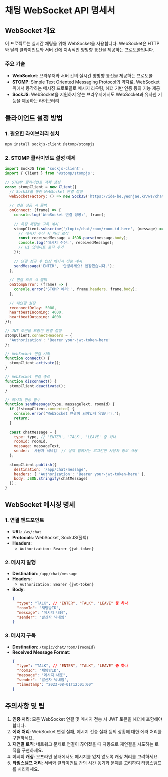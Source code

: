 # 채팅 WebSocket API 명세서

## WebSocket 개요

이 프로젝트는 실시간 채팅을 위해 WebSocket을 사용합니다. WebSocket은 HTTP와 달리 클라이언트와 서버 간에 지속적인 양방향 통신을 제공하는 프로토콜입니다.

### 주요 기술

- **WebSocket**: 브라우저와 서버 간의 실시간 양방향 통신을 제공하는 프로토콜
- **STOMP**: Simple Text Oriented Messaging Protocol의 약자로, WebSocket 위에서 동작하는 메시징 프로토콜로 메시지 라우팅, 헤더 기반 인증 등의 기능 제공
- **SockJS**: WebSocket을 지원하지 않는 브라우저에서도 WebSocket과 유사한 기능을 제공하는 라이브러리

## 클라이언트 설정 방법

### 1. 필요한 라이브러리 설치

```bash
npm install sockjs-client @stomp/stompjs
```

### 2. STOMP 클라이언트 설정 예제

```javascript
import SockJS from 'sockjs-client';
import { Client } from '@stomp/stompjs';

// STOMP 클라이언트 객체 생성
const stompClient = new Client({
  // SockJS를 통한 WebSocket 연결 설정
  webSocketFactory: () => new SockJS('https://ide-be.yeonjae.kr/ws/chat'),
  
  // 연결 성공 시 콜백
  onConnect: (frame) => {
    console.log('WebSocket 연결 성공:', frame);
    
    // 특정 채팅방 구독 예시
    stompClient.subscribe('/topic/chat/room/room-id-here', (message) => {
      // 메시지 수신 시 처리 로직
      const receivedMessage = JSON.parse(message.body);
      console.log('메시지 수신:', receivedMessage);
      // UI 업데이트 로직 추가
    });
    
    // 연결 성공 후 입장 메시지 전송 예시
    sendMessage('ENTER', '안녕하세요! 입장했습니다.');
  },
  
  // 연결 오류 시 콜백
  onStompError: (frame) => {
    console.error('STOMP 에러:', frame.headers, frame.body);
  },
  
  // 재연결 설정
  reconnectDelay: 5000,
  heartbeatIncoming: 4000,
  heartbeatOutgoing: 4000
});

// JWT 토큰을 포함한 연결 설정
stompClient.connectHeaders = {
  'Authorization': 'Bearer your-jwt-token-here'
};

// WebSocket 연결 시작
function connect() {
  stompClient.activate();
}

// WebSocket 연결 종료
function disconnect() {
  stompClient.deactivate();
}

// 메시지 전송 함수
function sendMessage(type, messageText, roomId) {
  if (!stompClient.connected) {
    console.error('WebSocket 연결이 되어있지 않습니다.');
    return;
  }
  
  const chatMessage = {
    type: type, // 'ENTER', 'TALK', 'LEAVE' 중 하나
    roomId: roomId,
    message: messageText,
    sender: '사용자 닉네임' // 실제 앱에서는 로그인한 사용자 정보 사용
  };
  
  stompClient.publish({
    destination: '/app/chat/message',
    headers: { 'Authorization': 'Bearer your-jwt-token-here' },
    body: JSON.stringify(chatMessage)
  });
}
```

## WebSocket 메시징 명세

### 1. 연결 엔드포인트

- **URL**: `/ws/chat`
- **Protocols**: WebSocket, SockJS(폴백)
- **Headers**: 
  - `Authorization: Bearer {jwt-token}`

### 2. 메시지 발행

- **Destination**: `/app/chat/message`
- **Headers**: 
  - `Authorization: Bearer {jwt-token}`
- **Body**:
  ```json
  {
    "type": "TALK", // "ENTER", "TALK", "LEAVE" 중 하나
    "roomId": "채팅방ID",
    "message": "메시지 내용",
    "sender": "발신자 닉네임"
  }
  ```

### 3. 메시지 구독

- **Destination**: `/topic/chat/room/{roomId}`
- **Received Message Format**:
  ```json
  {
    "type": "TALK", // "ENTER", "TALK", "LEAVE" 중 하나
    "roomId": "채팅방ID",
    "message": "메시지 내용",
    "sender": "발신자 닉네임",
    "timestamp": "2023-08-01T12:01:00"
  }
  ```

## 주의사항 및 팁

1. **인증 처리**: 모든 WebSocket 연결 및 메시지 전송 시 JWT 토큰을 헤더에 포함해야 합니다.
2. **에러 처리**: WebSocket 연결 실패, 메시지 전송 실패 등의 상황에 대한 에러 처리를 구현하세요.
3. **재연결 로직**: 네트워크 문제로 연결이 끊어졌을 때 자동으로 재연결을 시도하는 로직을 구현하세요.
4. **메시지 캐싱**: 오프라인 상태에서도 메시지를 잃지 않도록 캐싱 처리를 고려하세요.
5. **타임스탬프 처리**: 서버와 클라이언트 간의 시간 동기화 문제를 고려하여 타임스탬프를 처리하세요.
